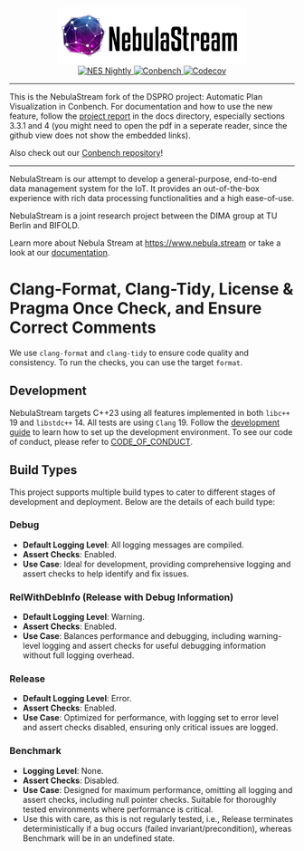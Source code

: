 <div align="center">
  <picture>
    <source media="(prefers-color-scheme: light)" srcset="docs/resources/NebulaBanner.png">
    <source media="(prefers-color-scheme: dark)" srcset="docs/resources/NebulaBannerDarkMode.png">
    <img alt="NebulaStream logo" src="docs/resources/NebulaBanner.png" height="100">
  </picture>
  <br />
  <!-- Badges -->
  <a href="https://github.com/nebulastream/nebulastream-public/actions/workflows/nightly.yml">
    <img src="https://github.com/nebulastream/nebulastream-public/actions/workflows/nightly.yml/badge.svg"
         alt="NES Nightly" />
  </a>
  <a href="https://bench.nebula.stream/c-benchmarks/">
    <img src="https://img.shields.io/badge/Benchmark-Conbench-blue?labelColor=3D444C"
         alt="Conbench" />
  </a>
  <a href="https://codecov.io/github/nebulastream/nebulastream" > 
    <img src="https://codecov.io/github/nebulastream/nebulastream/graph/badge.svg?token=ER83Nm1crF" alt="Codecov"/> 
  </a>  
</div>

----
This is the NebulaStream fork of the DSPRO project: Automatic Plan Visualization in Conbench.
For documentation and how to use the new feature, follow the [project report](https://github.com/DSPRO-Query-Plan-Visualization/nes-public-DSPRO-Plan-Visualization/blob/main/docs/ProjectReport.pdf) in the docs directory, especially sections 3.3.1 and 4 (you might need to open the pdf in a seperate reader, since the github view does not show the embedded links).

Also check out our [Conbench repository](https://github.com/DSPRO-Query-Plan-Visualization/Conbench-Query-Plan-Visualization)!

----
NebulaStream is our attempt to develop a general-purpose, end-to-end data management system for the IoT.
It provides an out-of-the-box experience with rich data processing functionalities and a high ease-of-use.

NebulaStream is a joint research project between the DIMA group at TU Berlin and BIFOLD.

Learn more about Nebula Stream at https://www.nebula.stream or take a look at our [documentation](docs).

# Clang-Format, Clang-Tidy, License & Pragma Once Check, and Ensure Correct Comments
We use `clang-format` and `clang-tidy` to ensure code quality and consistency.
To run the checks, you can use the target `format`. 


## Development
NebulaStream targets C++23 using all features implemented in both `libc++` 19 and `libstdc++` 14. All tests are using
`Clang` 19.
Follow the [development guide](docs/technical/development.md) to learn how to set up the development environment.
To see our code of conduct, please refer to [CODE_OF_CONDUCT](CODE_OF_CONDUCT.md).

## Build Types
This project supports multiple build types to cater to different stages of development and deployment. Below are the details of each build type:

### Debug
- **Default Logging Level**: All logging messages are compiled.
- **Assert Checks**: Enabled.
- **Use Case**: Ideal for development, providing comprehensive logging and assert checks to help identify and fix issues.

### RelWithDebInfo (Release with Debug Information)
- **Default Logging Level**: Warning.
- **Assert Checks**: Enabled.
- **Use Case**: Balances performance and debugging, including warning-level logging and assert checks for useful debugging information without full logging overhead.

### Release
- **Default Logging Level**: Error.
- **Assert Checks**: Enabled.
- **Use Case**: Optimized for performance, with logging set to error level and assert checks disabled, ensuring only critical issues are logged.

### Benchmark
- **Logging Level**: None.
- **Assert Checks**: Disabled.
- **Use Case**: Designed for maximum performance, omitting all logging and assert checks, including null pointer checks. Suitable for thoroughly tested environments where performance is critical.
- Use this with care, as this is not regularly tested, i.e., Release terminates deterministically if a bug occurs (failed invariant/precondition), whereas Benchmark will be in an undefined state.
